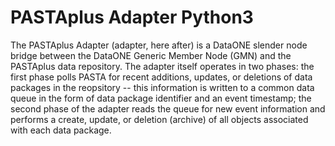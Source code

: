 # PASTAplus Adapter Python3

The PASTAplus Adapter (adapter, here after) is a DataONE slender node bridge between the DataONE Generic Member Node (GMN) and the PASTAplus data repository. The adapter itself operates in two phases: the first phase polls PASTA for recent additions, updates, or deletions of data packages in the reopsitory -- this information is written to a common data queue in the form of data package identifier and an event timestamp; the second phase of the adapter reads the queue for new event information and performs a create, update, or deletion (archive) of all objects associated with each data package.
